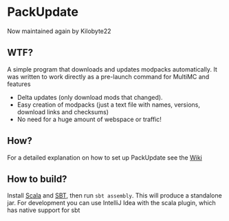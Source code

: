 # PackUpdate

Now maintained again by Kilobyte22

## WTF?
A simple program that downloads and updates modpacks automatically.
It was written to work directly as a pre-launch command for MultiMC and features
 * Delta updates (only download mods that changed).
 * Easy creation of modpacks (just a text file with names, versions, download links and checksums)
 * No need for a huge amount of webspace or traffic!

## How?
For a detailed explanation on how to set up PackUpdate see the [Wiki](https://github.com/XDjackieXD/PackUpdate/wiki)

## How to build?
Install [Scala](https://scala-lang.org/) and [SBT](https://www.scala-sbt.org/), then run `sbt assembly`. This will produce a standalone jar. 
For development you can use IntelliJ Idea with the scala plugin, which has native support for sbt